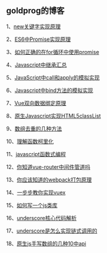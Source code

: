 ## goldprog的博客

1、[new关键字实现原理 ](https://github.com/goldprog/blog/issues/9) 

2、[ES6中Promise实现原理](https://github.com/goldprog/blog/issues/6) 

3、[如何正确的在for循环中使用promise](https://github.com/goldprog/blog/issues/8)

4、[Javascript中继承汇总](https://github.com/goldprog/blog/issues/2)

5、[JavaScript中call和apply的模拟实现](https://github.com/goldprog/blog/issues/4)

6、[Javascript中bind方法的模拟实现](https://github.com/goldprog/blog/issues/5)

7、[Vue双向数据绑定原理](https://github.com/goldprog/blog/issues/1)

8、[原生Javascript实现HTML5classList](https://github.com/goldprog/blog/issues/3)

9、[数组去重的几种方法](https://github.com/goldprog/blog/issues/7)

10、[理解函数柯里化](https://github.com/goldprog/blog/issues/10)

11、[javascript函数式编程](https://github.com/goldprog/blog/issues/11)

12、[你知道vue-router中间件管道吗](https://github.com/goldprog/blog/issues/12)

13、[你应该知道的webpack打包原理](https://github.com/goldprog/blog/issues/13)

14、[一步步教你实现vuex](https://github.com/goldprog/blog/issues/14)

15、[如何写一个js类库](https://github.com/goldprog/blog/issues/15)

16、[underscore核心代码解析](https://github.com/goldprog/blog/issues/16)

17、[underscore是怎么实现链式调用的](https://github.com/goldprog/blog/issues/17)

18、[原生js手写数组的几种10中api](https://github.com/goldprog/blog/issues/18)
